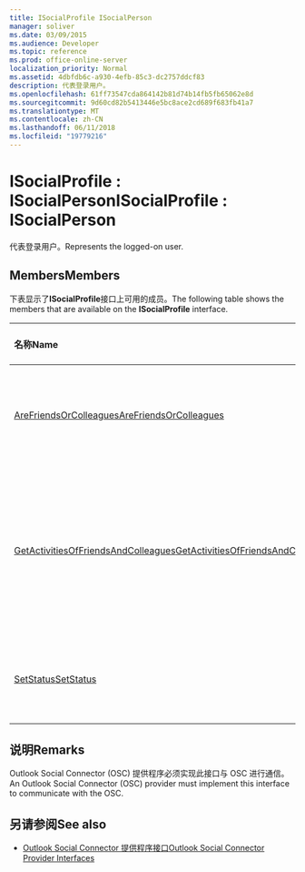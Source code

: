 ```yaml
---
title: ISocialProfile ISocialPerson
manager: soliver
ms.date: 03/09/2015
ms.audience: Developer
ms.topic: reference
ms.prod: office-online-server
localization_priority: Normal
ms.assetid: 4dbfdb6c-a930-4efb-85c3-dc2757ddcf83
description: 代表登录用户。
ms.openlocfilehash: 61ff73547cda864142b81d74b14fb5fb65062e8d
ms.sourcegitcommit: 9d60cd82b5413446e5bc8ace2cd689f683fb41a7
ms.translationtype: MT
ms.contentlocale: zh-CN
ms.lasthandoff: 06/11/2018
ms.locfileid: "19779216"
---
```

# <a name="isocialprofile--isocialperson"></a><span data-ttu-id="22bfd-103">ISocialProfile : ISocialPerson</span><span class="sxs-lookup"><span data-stu-id="22bfd-103">ISocialProfile : ISocialPerson</span></span>

<span data-ttu-id="22bfd-104">代表登录用户。</span><span class="sxs-lookup"><span data-stu-id="22bfd-104">Represents the logged-on user.</span></span> 
  
## <a name="members"></a><span data-ttu-id="22bfd-105">Members</span><span class="sxs-lookup"><span data-stu-id="22bfd-105">Members</span></span>

<span data-ttu-id="22bfd-106">下表显示了**ISocialProfile**接口上可用的成员。</span><span class="sxs-lookup"><span data-stu-id="22bfd-106">The following table shows the members that are available on the **ISocialProfile** interface.</span></span> 
  
|<span data-ttu-id="22bfd-107">**名称**</span><span class="sxs-lookup"><span data-stu-id="22bfd-107">**Name**</span></span>|<span data-ttu-id="22bfd-108">**成员类型**</span><span class="sxs-lookup"><span data-stu-id="22bfd-108">**Member type**</span></span>|<span data-ttu-id="22bfd-109">**说明**</span><span class="sxs-lookup"><span data-stu-id="22bfd-109">**Description**</span></span>|
|:-----|:-----|:-----|
|[<span data-ttu-id="22bfd-110">AreFriendsOrColleagues</span><span class="sxs-lookup"><span data-stu-id="22bfd-110">AreFriendsOrColleagues</span></span>](isocialprofile-arefriendsorcolleagues.md) <br/> |<span data-ttu-id="22bfd-111">方法</span><span class="sxs-lookup"><span data-stu-id="22bfd-111">Method</span></span>  <br/> |<span data-ttu-id="22bfd-112">确定指定的用户是否朋友。</span><span class="sxs-lookup"><span data-stu-id="22bfd-112">Determines whether the specified users are friends.</span></span>  <br/> |
|[<span data-ttu-id="22bfd-113">GetActivitiesOfFriendsAndColleagues</span><span class="sxs-lookup"><span data-stu-id="22bfd-113">GetActivitiesOfFriendsAndColleagues</span></span>](isocialprofile-getactivitiesoffriendsandcolleagues.md) <br/> |<span data-ttu-id="22bfd-114">方法</span><span class="sxs-lookup"><span data-stu-id="22bfd-114">Method</span></span>  <br/> |<span data-ttu-id="22bfd-115">Outlook Social Connector 2013 以来已弃用此方法。</span><span class="sxs-lookup"><span data-stu-id="22bfd-115">This method has been deprecated since Outlook Social Connector 2013.</span></span>  <br/> |
|[<span data-ttu-id="22bfd-116">SetStatus</span><span class="sxs-lookup"><span data-stu-id="22bfd-116">SetStatus</span></span>](isocialprofile-setstatus.md) <br/> |<span data-ttu-id="22bfd-117">方法</span><span class="sxs-lookup"><span data-stu-id="22bfd-117">Method</span></span>  <br/> |<span data-ttu-id="22bfd-118">当前不支持此方法。</span><span class="sxs-lookup"><span data-stu-id="22bfd-118">This method is currently not supported.</span></span>  <br/> |
   
## <a name="remarks"></a><span data-ttu-id="22bfd-119">说明</span><span class="sxs-lookup"><span data-stu-id="22bfd-119">Remarks</span></span>

<span data-ttu-id="22bfd-120">Outlook Social Connector (OSC) 提供程序必须实现此接口与 OSC 进行通信。</span><span class="sxs-lookup"><span data-stu-id="22bfd-120">An Outlook Social Connector (OSC) provider must implement this interface to communicate with the OSC.</span></span>
  
## <a name="see-also"></a><span data-ttu-id="22bfd-121">另请参阅</span><span class="sxs-lookup"><span data-stu-id="22bfd-121">See also</span></span>

- [<span data-ttu-id="22bfd-122">Outlook Social Connector 提供程序接口</span><span class="sxs-lookup"><span data-stu-id="22bfd-122">Outlook Social Connector Provider Interfaces</span></span>](outlook-social-connector-provider-interfaces.md)

